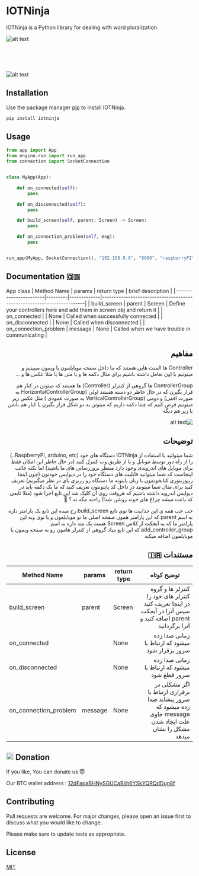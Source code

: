# IOTNinja

IOTNinja is a Python library for dealing with word pluralization.

![alt text](http://www.upsara.com/images/k734185_.png)

</br>
</br>
</br>

![alt text](http://www.upsara.com/images/n942896_.jpg)

## Installation

Use the package manager [pip](https://pip.pypa.io/en/stable/) to install IOTNinja.

```bash
pip install iotninja
```

## Usage

```python
from app import App
from engine.run import run_app
from connection import SocketConnection


class MyApp(App):

    def on_connected(self):
        pass

    def on_disconnected(self):
        pass

    def build_screen(self, parent: Screen) -> Screen:
        pass

    def on_connection_problem(self, msg):
        pass


run_app(MyApp, SocketConnection(), "192.168.9.6", "8080", "raspberryPI", "normal device")

```


## Documentation 🇬🇧

App class
| Method Name           | params  | return type | brief description                                                     |
|-----------------------|---------|-------------|-----------------------------------------------------------------------|
| build_screen          | parent  | Screen      | Define your controllers here and add them in screen obj and return it |
| on_connected          |         | None        | Called when successfully connected                                    |
| on_disconnected       |         | None        | Called when disconnected                                              |
| on_connection_problem | message | None        | Called when we have trouble in communicating                          |


<div dir="rtl">

## مفاهیم 

Controller ها المنت هایی هستند که ما داخل صفحه موبایلمون یا وبمون میبینیم و میتونیم با اون تعامل داشته باشیم برای مثال دکمه ها و یا متن ها یا مثلا عکس ها و ...

ControllerGroup ها گروهی از کنترلر (Controller) ها هستند که میتونن در کنار هم قرار بگیرن که در حال حاظر دو دسته هستند اولی (HorizontalControllerGroup به صورت افقی)  و دومی (VerticalControllerGroup به صورت عمودی ) مثل عکس زیر میتونیم فرض کنیم که چنتا دکمه داریم که میتونن به دو شکل قرار بگیرن یا کنار هم باشن یا زیر هم دیگه 


![alt text](https://www.tutlane.com/images/android/android_linearlayout_example_diagram.png)

## توضیحات


شما میتوانید با استفاده از IOTNinja دستگاه های خود (RaspberryPi, arduino, etc..) را از راه دور توسط موبایل و یا از طریق وب کنترل کنید (در حال حاظر این امکان فقط برای موبایل های اندرویدی وجود دارد منتظر بروزرسانی های ما باشید) اما نکته جالب اینجاست که شما میتوانید قابلیت های دستگاه خود را در دیوایس خودتون (چون اینجا ریپوزیتوری کتابخونمون با زبان پایتونه ما دستگاه رو رزبری پای در نظر میگیریم) تعریف کنید برای مثال شما میتونید در داخل کد پایتونتون تعریف کنید که ما یک دکمه باید در دیوایس اندروید داشته باشیم که هروقت روی آن کلیک شد این تابع اجرا شود (مثلا تابعی که باعث میشه چراغ های خونه روشن شه!)  راحته مگه نه ؟ 🤪

خب خب همه ی این جذابیت ها توی تابع build_screen رخ میده این تابع یک پارامتر داره به اسم parent  که این پارامتر همون صفحه اصلی ما تو موبایلمون و یا توی وبه این پارامتر ما که یه آبجکت از کلاس Screen  هست یک متد داره به اسم add_controller_group که این تابع میاد گروهی از کنترلر هامون رو به صفحه وبمون یا موبایلمون اضافه میکنه 
 
## مستندات 🇮🇷 
</div>

| Method Name           | params  | return type | توضیح کوتاه                                                                                                                           |
|-----------------------|---------|-------------|---------------------------------------------------------------------------------------------------------------------------------------|
| build_screen          | parent  | Screen      | <div dir="rtl">کنتزلر ها و گروه کنترلر های خود را در اینجا تعریف کنید سپس آنرا در آبجکت parent  اضافه کنید و آنرا برگردانید    </div> |
| on_connected          |         | None        |<div dir="rtl">     زمانی صدا زده میشود که ارتباط با سرور برقرار شود   </div>                                                                               |
| on_disconnected       |         | None        |<div dir="rtl">     زمانی صدا زده میشود که ارتباط با سرور قطع شود          </div>                                                                               |
| on_connection_problem | message | None        | <div dir="rtl">اگر مشکلی در برقراری ارتباط با سرور پیشاید صدا زده میشود که message حاوی علت ایجاد شدن مشکل را نشان میدهد </div>       |

## <img src="https://localbitcoinnow.com/wp-content/uploads/2019/12/The-bit-logo-e1575819611411.png" data-canonical-src="https://localbitcoinnow.com/wp-content/uploads/2019/12/The-bit-logo-e1575819611411.png" width="20" height="20" />  Donation

If you like, You can donate us 😇

Our BTC wallet address : [12dFaoaBHNySGUCaBiih6YSkYQRQdDug8f]()


## Contributing
Pull requests are welcome. For major changes, please open an issue first to discuss what you would like to change.

Please make sure to update tests as appropriate.

## License
[MIT](https://choosealicense.com/licenses/mit/)
